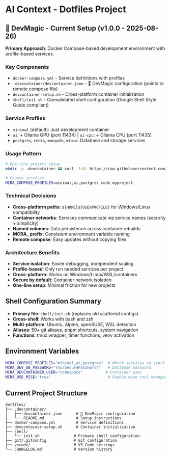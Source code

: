 # AI Context - Dotfiles Project

## 🚀 DevMagic - Current Setup (v1.0.0 - 2025-08-26)

**Primary Approach**: Docker Compose-based development environment with profile-based services.

### Key Components
- `docker-compose.yml` - Service definitions with profiles
- `.devcontainer/devcontainer.json` - 🚀 DevMagic configuration (points to remote compose file)
- `devcontainer-setup.sh` - Cross-platform container initialization
- `shell/init.sh` - Consolidated shell configuration (Google Shell Style Guide compliant)

### Service Profiles
- `minimal` (default): Just development container
- `ai`: + Ollama GPU (port 11434) | `ai-cpu`: + Ollama CPU (port 11435)
- `postgres`, `redis`, `mongodb`, `minio`: Database and storage services

### Usage Pattern
```bash
# One-line project setup
mkdir -p .devcontainer && curl -fsSL https://raw.githubusercontent.com/marcelocra/dotfiles/main/.devcontainer/devcontainer.json -o .devcontainer/devcontainer.json

# Choose services
MCRA_COMPOSE_PROFILES=minimal,ai,postgres code myproject
```

### Technical Decisions
- **Cross-platform paths**: `${HOME}${USERPROFILE}` for Windows/Linux compatibility
- **Container networks**: Services communicate via service names (security + simplicity)
- **Named volumes**: Data persistence across container rebuilds
- **MCRA_ prefix**: Consistent environment variable naming
- **Remote compose**: Easy updates without copying files

### Architecture Benefits
- **Service isolation**: Easier debugging, independent scaling
- **Profile-based**: Only run needed services per project  
- **Cross-platform**: Works on Windows/Linux/WSL/containers
- **Secure by default**: Container network isolation
- **One-line setup**: Minimal friction for new projects

## Shell Configuration Summary

- **Primary file**: `shell/init.sh` (replaces old scattered configs)
- **Cross-shell**: Works with bash and zsh
- **Multi-platform**: Ubuntu, Alpine, openSUSE, WSL detection
- **Aliases**: 50+ git aliases, pnpm shortcuts, system navigation
- **Functions**: tmux wrapper, timer functions, venv activation

## Environment Variables
```bash
MCRA_COMPOSE_PROFILES="minimal,ai,postgres"  # Which services to start
MCRA_DEV_DB_PASSWORD="YourSecurePassword!"   # Database password
MCRA_DEVCONTAINER_USER="codespace"          # Container user
MCRA_USE_MISE="true"                         # Enable mise tool manager
```

## Current Project Structure
```
dotfiles/
├── .devcontainer/
│   ├── devcontainer.json      # 🚀 DevMagic configuration
│   └── README.md              # Setup instructions
├── docker-compose.yml         # Service definitions
├── devcontainer-setup.sh      # Container initialization
├── shell/
│   └── init.sh               # Primary shell configuration
├── git/.gitconfig            # Git configuration  
├── vscode/                   # VS Code settings
└── CHANGELOG.md              # Version history
```

